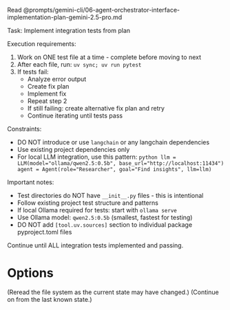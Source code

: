 Read @prompts/gemini-cli/06-agent-orchestrator-interface-implementation-plan-gemini-2.5-pro.md

Task: Implement integration tests from plan

Execution requirements:
1. Work on ONE test file at a time - complete before moving to next
2. After each file, run: `uv sync; uv run pytest`
3. If tests fail:
    - Analyze error output
    - Create fix plan
    - Implement fix
    - Repeat step 2
    - If still failing: create alternative fix plan and retry
    - Continue iterating until tests pass

Constraints:
- DO NOT introduce or use `langchain` or any langchain dependencies
- Use existing project dependencies only
- For local LLM integration, use this pattern: ```python
  llm = LLM(model="ollama/qwen2.5:0.5b", base_url="http://localhost:11434")
  agent = Agent(role="Researcher", goal="Find insights", llm=llm)```

Important notes:
- Test directories do NOT have `__init__.py` files - this is intentional
- Follow existing project test structure and patterns
- If local Ollama required for tests: start with `ollama serve`
- Use Ollama model: `qwen2.5:0.5b` (smallest, fastest for testing)
- DO NOT add `[tool.uv.sources]` section to individual package pyproject.toml files

Continue until ALL integration tests implemented and passing.

# Options
(Reread the file system as the current state may have changed.)
(Continue on from the last known state.)
